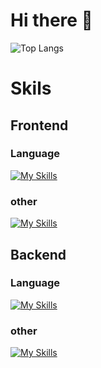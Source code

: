 # Hi there 👋

![Top Langs](https://github-readme-stats.vercel.app/api/top-langs/?username=Tebaeleven&layout=compact)

# Skils
## Frontend
### Language
[![My Skills](https://skillicons.dev/icons?i=html,css,js,ts)](https://skillicons.dev)
### other
[![My Skills](https://skillicons.dev/icons?i=react,next)](https://skillicons.dev)

## Backend
### Language
[![My Skills](https://skillicons.dev/icons?i=nodejs,python,go,php)](https://skillicons.dev)
### other
[![My Skills](https://skillicons.dev/icons?i=laravel,docker,supabase,appwrite,prisma)](https://skillicons.dev)
